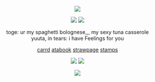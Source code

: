 
<p align="center">
<img src="https://64.media.tumblr.com/9fd58a223da5e52b91d47881cf65c269/c3f2bfed2dca505a-71/s1280x1920/8d02d53e1c85f858ce0e5168c3b2efd7fbeff53c.pnj"/>
</p>

<p align="center">
<img src="https://files.catbox.moe/hppe4k.png"/>
<img src="https://files.catbox.moe/uimdyu.png"/>
</p>
<div align="center">
toge: ur my spaghetti bolognese,,, my sexy tuna casserole
<div align="center">yuuta, in tears: i have Feelings for you
<div align="center">

  
[carrd](https://cursed-speech.carrd.co) [atabook](https://starpkmn.atabook.org) [strawpage](https://starpkmn.straw.page) [stamps](https://github.com/m4inecoons/bobtail/blob/main/README.md)


![](https://64.media.tumblr.com/7c1e8d3ca83c95e823d73df835e9946e/6a6f2dcb3aedc262-01/s100x200/5f59112dbbf4c51983059d3ae8196a5a4c2b6173.gifv)
![](https://64.media.tumblr.com/75b396d8d7cba1c36b9025e0282799fb/6a6f2dcb3aedc262-0c/s100x200/dd1e26ce910db68b465abbfe9e7cc22465019844.gifv)

![](https://komarev.com/ghpvc/?username=cursed-speech&color=393939&style=flat-square&label=ꔫ)
